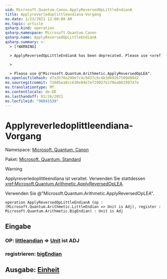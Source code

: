 ```yaml
---
uid: Microsoft.Quantum.Canon.ApplyReversedOpLittleEndianA
title: Applyreverledoplittleendiana-Vorgang
ms.date: 1/23/2021 12:00:00 AM
ms.topic: article
qsharp.kind: operation
qsharp.namespace: Microsoft.Quantum.Canon
qsharp.name: ApplyReversedOpLittleEndianA
qsharp.summary: >-
  > [!WARNING]

  > ApplyReversedOpLittleEndianA has been deprecated. Please use <xref:Microsoft.Quantum.Arithmetic.ApplyReversedOpLEA> instead.

  >

  > Please use @"Microsoft.Quantum.Arithmetic.ApplyReversedOpLEA".
ms.openlocfilehash: d7a3570a299e7c4c9437c6c4b3d69267509d80d2
ms.sourcegitcommit: 71605ea9cc630e84e7ef29027e1f0ea06299747e
ms.translationtype: MT
ms.contentlocale: de-DE
ms.lasthandoff: 01/26/2021
ms.locfileid: "98841538"
---
```

# <a name="applyreversedoplittleendiana-operation"></a>Applyreverledoplittleendiana-Vorgang

Namespace: [Microsoft. Quantum. Canon](xref:Microsoft.Quantum.Canon)

Paket: [Microsoft. Quantum. Standard](https://nuget.org/packages/Microsoft.Quantum.Standard)


> [!WARNING]
> Applyreverledoplittleendiana ist veraltet. Verwenden Sie stattdessen <xref:Microsoft.Quantum.Arithmetic.ApplyReversedOpLEA>.
>
> Verwenden Sie @"Microsoft.Quantum.Arithmetic.ApplyReversedOpLEA".



```qsharp
operation ApplyReversedOpLittleEndianA (op : (Microsoft.Quantum.Arithmetic.LittleEndian => Unit is Adj), register : Microsoft.Quantum.Arithmetic.BigEndian) : Unit is Adj
```


## <a name="input"></a>Eingabe

### <a name="op--littleendian--unit--is-adj"></a>OP: [littleandian](xref:Microsoft.Quantum.Arithmetic.LittleEndian) => [Unit](xref:microsoft.quantum.lang-ref.unit)  ist ADJ




### <a name="register--bigendian"></a>registrieren: [bigEndian](xref:Microsoft.Quantum.Arithmetic.BigEndian)





## <a name="output--unit"></a>Ausgabe: [Einheit](xref:microsoft.quantum.lang-ref.unit)

